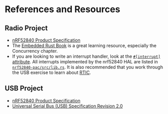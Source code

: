 # References and Resources

## Radio Project

- [nRF52840 Product Specification](https://docs.nordicsemi.com/bundle/ps_nrf52840/page/keyfeatures_html5.html)
- The [Embedded Rust Book][embedded rust] is a great learning resource, especially the Concurrency chapter.
- If you are looking to write an interrupt handler, look at the [`#[interrupt]` attribute][interrupt]. All interrupts implemented by the nrf52840 HAL are listed in [`nrf52840-pac/src/lib.rs`][pac]. It is also recommended that you work through the USB exercise to learn about [RTIC][rtic].

[pac]: https://github.com/nrf-rs/nrf52840-pac/blob/9558a3ed032b2aec7e57c2f42330f1dee0000a04/src/lib.rs#L167
[interrupt]: https://docs.rs/cortex-m-rt/0.7.5/cortex_m_rt/attr.interrupt.html
[rtic]: https://rtic.rs/2/book/en/
[embedded rust]: https://rust-embedded.github.io/book/

## USB Project

- [nRF52840 Product Specification](https://docs.nordicsemi.com/bundle/ps_nrf52840/page/keyfeatures_html5.html)
- [Universal Serial Bus (USB) Specification Revision 2.0](https://www.usb.org/document-library/usb-20-specification)
